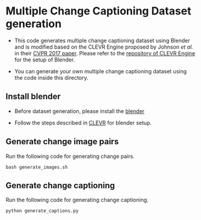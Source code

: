 # Multiple Change Captioning Dataset generation

- This code generates multiple change captioning dataset using Blender and is modified based on the CLEVR Engine proposed by Johnson *et al.* in their [CVPR 2017 paper](https://cs.stanford.edu/people/jcjohns/clevr/). Please refer to the [repository of CLEVR Engine](https://github.com/facebookresearch/clevr-dataset-gen) for the setup of Blender.

- You can generate your own multiple change captioning dataset using the code inside this directory.

## Install blender

- Before dataset generation, please install the [blender](https://www.blender.org/)

- Follow the steps described in [CLEVR](https://github.com/facebookresearch/clevr-dataset-gen) for blender setup.

## Generate change image pairs
Run the following code for generating change pairs.  

```
bash generate_images.sh
```

## Generate change captioning
Run the following code for generating change captioning.

```
python generate_captions.py
```

